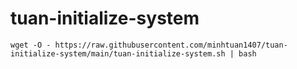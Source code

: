 # tuan-initialize-system

```
wget -O - https://raw.githubusercontent.com/minhtuan1407/tuan-initialize-system/main/tuan-initialize-system.sh | bash
```
